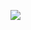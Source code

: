 ![](https://upload-images.jianshu.io/upload_images/5037062-d5633bbd8b94f6b1.png?imageMogr2/auto-orient/strip%7CimageView2/2/w/1240)
